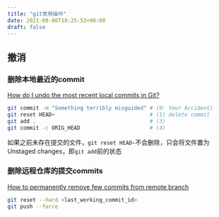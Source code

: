 ```yaml
---
title: "git常用操作"
date: 2021-08-06T18:25:53+08:00
draft: false
---
```


## 撤消

### 删除本地最近的commit

[How do I undo the most recent local commits in Git?](https://stackoverflow.com/a/927386/8566831)

```sh
git commit -m "Something terribly misguided" # (0: Your Accident)
git reset HEAD~                              # (1) delete commit
git add .                                    # (3)
git commit -c ORIG_HEAD                      # (4)
```

如果之前未存在提交的文件，`git reset HEAD~`不会删除，只会将文件置为Unstaged changes，即`git add`前的状态

### 删除远程仓库的提交commits

[How to permanently remove few commits from remote branch](https://stackoverflow.com/a/41726152/8566831)

```sh
git reset --hard <last_working_commit_id>
git push --force
```
